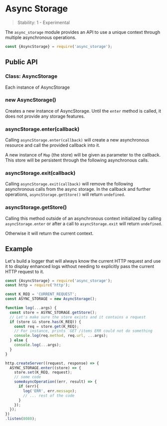 # Async Storage

<!--introduced_in=v12.x.x-->

> Stability: 1 - Experimental

The `async_storage` module provides an API to use a unique context through
multiple asynchronous operations.

```js
const {AsyncStorage} = require('async_storage');
```

## Public API

### Class: AsyncStorage

Each instance of AsyncStorage 

### new AsyncStorage()

Creates a new instance of AsyncStorage. Until the `enter` method is called, it
does not provide any storage features.

### asyncStorage.enter(callback)

Calling `asyncStorage.enter(callback)` will create a new asynchronous resource 
and call the provided callback into it.

A new instance of `Map` (the store) will be given as parameter to the callback. 
This store will be persistent through the following asynchronous calls. 

### asyncStorage.exit(callback)

Calling `asyncStorage.exit(callback)` will remove the following asynchronous
calls from the async storage. In the callback and further operations,
`asyncStorage.getStore()` will return `undefined`. 

### asyncStorage.getStore()

Calling this method outside of an asynchronous context initialized by calling
`asyncStorage.enter` or after a call to `asyncStorage.exit` will return 
`undefined`.

Otherwise it will return the current context.

## Example

Let's build a logger that will always know the current HTTP request and use
it to display enhanced logs without needing to explicitly pass the current
HTTP request to it.

```js
const {AsyncStorage} = require('async_storage');
const http = require('http');

const K_REQ = 'CURRENT_REQUEST';
const ASYNC_STORAGE = new AsyncStorage();

function log(...args) {
  const store = ASYNC_STORAGE.getStore();
  // Let's make sure the store exists and it contains a request
  if (store && store.has(K_REQ)) {
    const req = store.get(K_REQ);
    // For instance, prints `GET /items ERR could not do something
    console.log(req.method, req.url, ...args);
  } else {
    console.log(...args);
  }
}

http.createServer((request, response) => {
  ASYNC_STORAGE.enter((store) => {
    store.set(K_REQ, request);
    // some code
    someAsyncOperation((err, result) => {
      if (err){
        log('ERR', err.message);
        // ... rest of the code
      }
    });
  });
})
.listen(8080);

```


